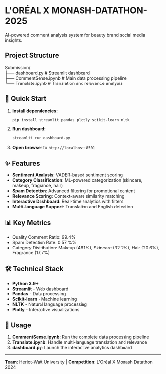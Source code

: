 # L'ORÉAL X MONASH-DATATHON-2025

AI-powered comment analysis system for beauty brand social media insights.

## Project Structure
Submission/ <br>
├── dashboard.py # Streamlit dashboard <br>
├── CommentSense.ipynb # Main data processing pipeline <br>
└── Translate.ipynb # Translation and relevance analysis 


## 🚀 Quick Start

1. **Install dependencies:**
   ```bash
   pip install streamlit pandas plotly scikit-learn nltk
   ```

2. **Run dashboard:**
   ```bash
   streamlit run dashboard.py
   ```

3. **Open browser** to `http://localhost:8501`

## ✨ Features

- **Sentiment Analysis**: VADER-based sentiment scoring
- **Category Classification**: ML-powered categorization (skincare, makeup, fragrance, hair)
- **Spam Detection**: Advanced filtering for promotional content
- **Relevance Scoring**: Context-aware similarity matching
- **Interactive Dashboard**: Real-time analytics with filters
- **Multi-language Support**: Translation and English detection

## 📊 Key Metrics

- Quality Comment Ratio: 99.4%
- Spam Detection Rate: 0.57 %%
- Category Distribution: Makeup (46.1%), Skincare (32.2%), Hair (20.6%), Fragrance (1.07%)

## 🛠️ Technical Stack

- **Python 3.9+**
- **Streamlit** - Web dashboard
- **Pandas** - Data processing
- **Scikit-learn** - Machine learning
- **NLTK** - Natural language processing
- **Plotly** - Interactive visualizations

## 📝 Usage

1. **CommentSense.ipynb**: Run the complete data processing pipeline
2. **Translate.ipynb**: Handle multi-language translation and relevance
3. **dashboard.py**: Launch the interactive analytics dashboard

---

**Team**: Heriot-Watt University | **Competition**: L'Oréal X Monash Datathon 2024

